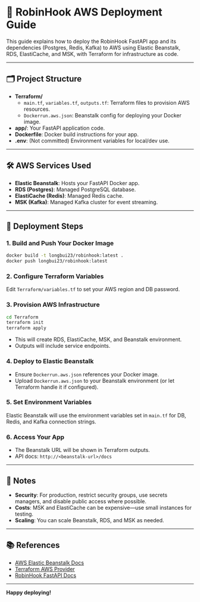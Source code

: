 # 🚀 RobinHook AWS Deployment Guide

This guide explains how to deploy the RobinHook FastAPI app and its dependencies (Postgres, Redis, Kafka) to AWS using Elastic Beanstalk, RDS, ElastiCache, and MSK, with Terraform for infrastructure as code.

---

## 🗂️ Project Structure

- **Terraform/**
  - `main.tf`, `variables.tf`, `outputs.tf`: Terraform files to provision AWS resources.
  - `Dockerrun.aws.json`: Beanstalk config for deploying your Docker image.
- **app/**: Your FastAPI application code.
- **Dockerfile**: Docker build instructions for your app.
- **.env**: (Not committed) Environment variables for local/dev use.

---

## 🛠️ AWS Services Used

- **Elastic Beanstalk**: Hosts your FastAPI Docker app.
- **RDS (Postgres)**: Managed PostgreSQL database.
- **ElastiCache (Redis)**: Managed Redis cache.
- **MSK (Kafka)**: Managed Kafka cluster for event streaming.

---

## 🚦 Deployment Steps

### 1. **Build and Push Your Docker Image**
```sh
docker build -t longbui23/robinhook:latest .
docker push longbui23/robinhook:latest
```

### 2. **Configure Terraform Variables**
Edit `Terraform/variables.tf` to set your AWS region and DB password.

### 3. **Provision AWS Infrastructure**
```sh
cd Terraform
terraform init
terraform apply
```
- This will create RDS, ElastiCache, MSK, and Beanstalk environment.
- Outputs will include service endpoints.

### 4. **Deploy to Elastic Beanstalk**
- Ensure `Dockerrun.aws.json` references your Docker image.
- Upload `Dockerrun.aws.json` to your Beanstalk environment (or let Terraform handle it if configured).

### 5. **Set Environment Variables**
Elastic Beanstalk will use the environment variables set in `main.tf` for DB, Redis, and Kafka connection strings.

### 6. **Access Your App**
- The Beanstalk URL will be shown in Terraform outputs.
- API docs: `http://<beanstalk-url>/docs`

---

## 📝 Notes

- **Security**: For production, restrict security groups, use secrets managers, and disable public access where possible.
- **Costs**: MSK and ElastiCache can be expensive—use small instances for testing.
- **Scaling**: You can scale Beanstalk, RDS, and MSK as needed.

---

## 📚 References

- [AWS Elastic Beanstalk Docs](https://docs.aws.amazon.com/elasticbeanstalk/latest/dg/docker.html)
- [Terraform AWS Provider](https://registry.terraform.io/providers/hashicorp/aws/latest/docs)
- [RobinHook FastAPI Docs](http://<beanstalk-url>/docs)

---

**Happy deploying!**